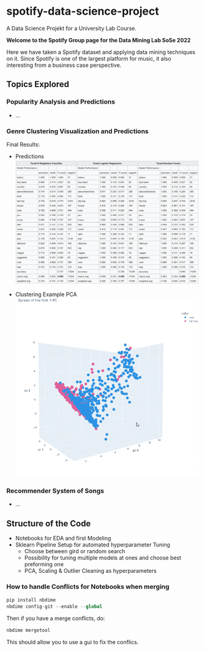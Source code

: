 # spotify-data-science-project

A Data Science Projekt for a University Lab Course.

__Welcome to the Spotify Group page for the Data Mining Lab SoSe 2022__

Here we have taken a Spotify dataset and applying data mining techniques on it. Since Spotify is one of the largest platform for music, it also interesting from a business case perspective.

## Topics Explored

### Popularity Analysis and Predictions

- ...

### Genre Clustering Visualization and Predictions

Final Results:

- Predictions
    ![Alt Text](images\readme\results_genre.png)

- Clustering Example PCA
    ![Alt Text](images\readme\pca_rock_hiphop.gif)

### Recommender System of Songs

- ...

## Structure of the Code

- Notebooks for EDA and first Modeling
- Sklearn Pipeline Setup for automated hyperparameter Tuning
  - Choose between gird or random search
  - Possibility for tuning multiple models at ones and choose best preforming one
  - PCA, Scaling & Outlier Cleaning as hyperparameters

### How to handle Conflicts for Notebooks when merging

```python
pip install nbdime
nbdime config-git --enable --global
```

Then if you have a merge conflicts, do:

```python
nbdime mergetool
```

This should allow you to use a gui to fix the conflics.
